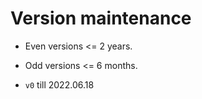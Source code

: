 # Version maintenance

- Even versions <= 2 years.
- Odd versions <= 6 months.

- `v0` till 2022.06.18